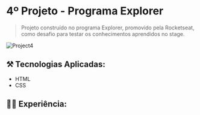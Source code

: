 # 4º Projeto - Programa Explorer

> Projeto construído no programa Explorer, promovido pela Rocketseat, como desafio para testar os conhecimentos aprendidos no stage.

![Project4](https://github.com/kleck-lucena/project4/assets/107014908/705883f4-47d1-4f87-8394-2b2895ae8460)

</p>

## ⚒️ Tecnologias Aplicadas:
- HTML
- CSS

## 👩‍💻 Experiência:
